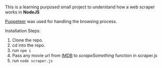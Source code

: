 This is a learning purposed small project to understand how a web scraper works in **NodeJS**

[Puppeteer](https://pptr.dev/) was used for handling the browsing process.  

Installation Steps:  
1. Clone the repo. 
2. cd into the repo.
3. run ```npm i```
4. Pass any movie url from [IMDB](https://www.imdb.com/) to *scrapeSomething* function in scraper.js
5. run ```node scraper.js```